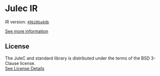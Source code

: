 # Julec IR

IR version: [`49b28ba8db`](https://github.com/julelang/jule/tree/49b28ba8dbc6ecfcf45d58b4e696c711c2b23a71)

[See more information](https://manual.jule.dev/getting-started/install-from-source/compile-from-ir.html)

## License

The JuleC and standard library is distributed under the terms of the BSD 3-Clause license. \
[See License Details](./LICENSE)

